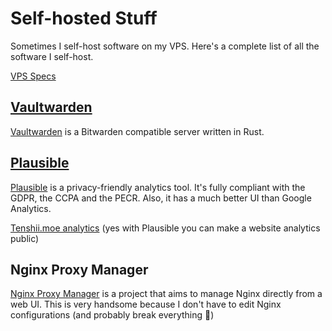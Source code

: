 # Self-hosted Stuff

Sometimes I self-host software on my VPS. Here's a complete list of all the software I self-host.

[VPS Specs](VPS_Specs.md)

## [Vaultwarden](https://vw.tenshii.moe)

[Vaultwarden](https://github.com/dani-garcia/vaultwarden) is a Bitwarden compatible server written in Rust.

## [Plausible](https://analytics.yuuto.dev)

[Plausible](https://plausible.io/) is a privacy-friendly analytics tool. It's fully compliant with the GDPR, the CCPA and the PECR. Also, it has a much better UI than Google Analytics.

[Tenshii.moe analytics](https://analytics.tenshii.moe/tenshii.moe/) (yes with Plausible you can make a website analytics public)

## Nginx Proxy Manager

[Nginx Proxy Manager](https://nginxproxymanager.com) is a project that aims to manage Nginx directly from a web UI. This is very handsome because I don't have to edit Nginx configurations (and probably break everything 🥲)
